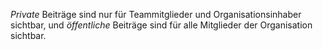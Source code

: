 *Private* Beiträge sind nur für Teammitglieder und Organisationsinhaber sichtbar, und *öffentliche* Beiträge sind für alle Mitglieder der Organisation sichtbar.
